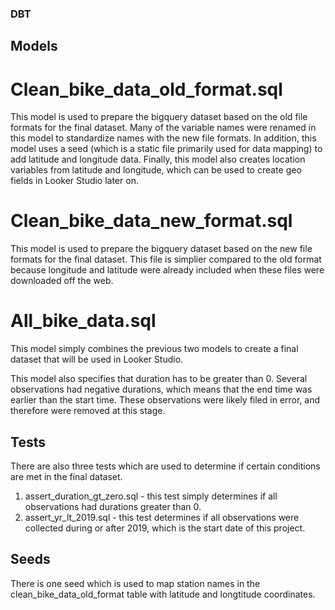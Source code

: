### DBT

## Models

# Clean_bike_data_old_format.sql

This model is used to prepare the bigquery dataset based on the old file formats for the final dataset. Many of the variable names were renamed in this model to standardize names with the new file formats. In addition, this model uses a seed (which is a static file primarily used for data mapping) to add latitude and longitude data. Finally, this model also creates location variables from latitude and longitude, which can be used to create geo fields in Looker Studio later on. 

# Clean_bike_data_new_format.sql

This model is used to prepare the bigquery dataset based on the new file formats for the final dataset. This file is simplier compared to the old format because longitude and latitude were already included when these files were downloaded off the web.

# All_bike_data.sql

This model simply combines the previous two models to create a final dataset that will be used in Looker Studio.

This model also specifies that duration has to be greater than 0. Several observations had negative durations, which means that the end time was earlier than the start time. These observations were likely filed in error, and therefore were removed at this stage.

## Tests

There are also three tests which are used to determine if certain conditions are met in the final dataset. 

1. assert_duration_gt_zero.sql - this test simply determines if all observations had durations greater than 0.
3. assert_yr_lt_2019.sql - this test determines if all observations were collected during or after 2019, which is the start date of this project. 

## Seeds

There is one seed which is used to map station names in the clean_bike_data_old_format table with latitude and longtitude coordinates. 
